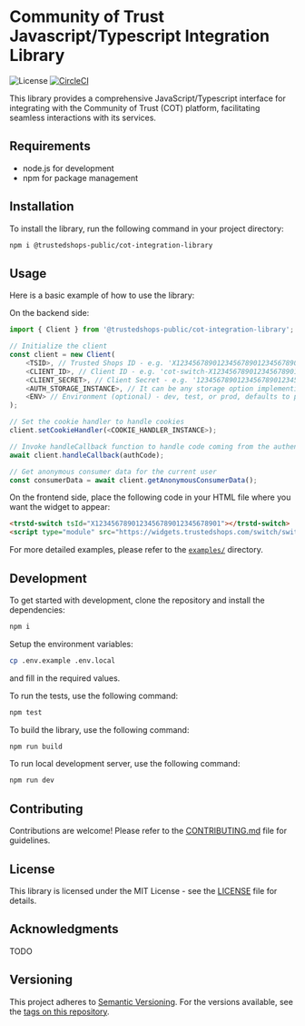 # Community of Trust Javascript/Typescript Integration Library

![License](https://img.shields.io/github/license/trustedshops-public/cot-js-integration-library)
[![CircleCI](https://dl.circleci.com/status-badge/img/gh/trustedshops-public/cot-js-integration-library/tree/main.svg?style=shield)](https://dl.circleci.com/status-badge/redirect/gh/trustedshops-public/cot-js-integration-library/tree/main)

This library provides a comprehensive JavaScript/Typescript interface for integrating with the Community of Trust (COT) platform, facilitating seamless interactions with its services.

## Requirements

- node.js for development
- npm for package management

## Installation

To install the library, run the following command in your project directory:

```sh
npm i @trustedshops-public/cot-integration-library
```

## Usage

Here is a basic example of how to use the library:

On the backend side:

```TypeScript
import { Client } from '@trustedshops-public/cot-integration-library';

// Initialize the client
const client = new Client(
    <TSID>, // Trusted Shops ID - e.g. 'X1234567890123456789012345678901'
    <CLIENT_ID>, // Client ID - e.g. 'cot-switch-X1234567890123456789012345678901'
    <CLIENT_SECRET>, // Client Secret - e.g. '1234567890123456789012345678901234567890123456789012345678901234'
    <AUTH_STORAGE_INSTANCE>, // It can be any storage option implementing AuthStorageInterface - e.g. new DatabaseAuthStorage()
    <ENV> // Environment (optional) - dev, test, or prod, defaults to prod
);

// Set the cookie handler to handle cookies
client.setCookieHandler(<COOKIE_HANDLER_INSTANCE>);

// Invoke handleCallback function to handle code coming from the authentication server
await client.handleCallback(authCode);

// Get anonymous consumer data for the current user
const consumerData = await client.getAnonymousConsumerData();
```

On the frontend side, place the following code in your HTML file where you want the widget to appear:

```html
<trstd-switch tsId="X1234567890123456789012345678901"></trstd-switch>
<script type="module" src="https://widgets.trustedshops.com/switch/switch.js"></script>
```

For more detailed examples, please refer to the [`examples/`](./examples/) directory.

## Development

To get started with development, clone the repository and install the dependencies:

```sh
npm i
```

Setup the environment variables:

```sh
cp .env.example .env.local
```

and fill in the required values.

To run the tests, use the following command:

```sh
npm test
```

To build the library, use the following command:

```sh
npm run build
```

To run local development server, use the following command:

```sh
npm run dev
```

## Contributing

Contributions are welcome! Please refer to the [CONTRIBUTING.md](CONTRIBUTING.md) file for guidelines.

## License

This library is licensed under the MIT License - see the [LICENSE](LICENSE) file for details.

## Acknowledgments

TODO

## Versioning

This project adheres to [Semantic Versioning](https://semver.org/). For the versions available, see the [tags on this repository](
    https://github.com/trustedshops-public/cot-js-integration-library/tags
).
